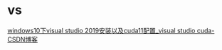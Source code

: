 
# vs
[windows10下visual studio 2019安装以及cuda11配置_visual studio cuda-CSDN博客](https://blog.csdn.net/qunsorber/article/details/122255530)

